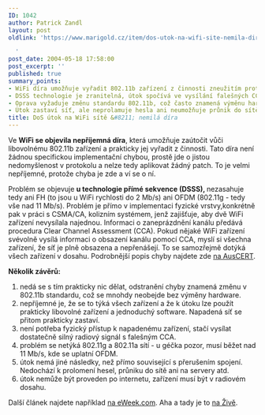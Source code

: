 ```yaml
---
ID: 1042
author: Patrick Zandl
layout: post
oldlink: 'https://www.marigold.cz/item/dos-utok-na-wifi-site-nemila-dira

  '
post_date: 2004-05-18 17:58:00
post_excerpt: ''
published: true
summary_points:
- WiFi díra umožňuje vyřadit 802.11b zařízení z činnosti zneužitím protokolu.
- DSSS technologie je zranitelná, útok spočívá ve vysílání falešných CCA signálů.
- Oprava vyžaduje změnu standardu 802.11b, což často znamená výměnu hardware.
- Útok zastaví síť, ale neprolamuje hesla ani neumožňuje průnik do sítě.
title: DoS útok na WiFi sítě &#8211; nemilá díra
---
```


<p>
Ve <STRONG>WiFi se objevila nepříjemná díra</STRONG>, která umožňuje zaútočit vůči libovolnému 802.11b zařízení a prakticky jej vyřadit z činnosti. Tato díra není žádnou specifickou implementační chybou, prostě jde o jistou nedomyšlenost v protokolu a nelze tedy aplikovat žádný patch. To je velmi nepříjemné, protože chyba je zde a ví se o ní. </p>

<p>
Problém se objevuje <STRONG>u technologie přímé sekvence (DSSS), </STRONG>nezasahuje tedy ani FH (to jsou u WiFi rychlosti do 2 Mb/s) ani OFDM (802.11g - tedy vše nad 11 Mb/s). Problém je přímo v implementaci fyzické vrstvy,konkrétně pak v práci s CSMA/CA, kolizním systémem, jenž zajišťuje, aby dvě WiFi zařízení nevysílala najednou.&#160;Informaci o zaneprázdnění kanálu&#160;předává procedura Clear Channel Assessment (CCA). Pokud nějaké WiFi zařízení svévolně vysílá informaci o obsazení kanálu pomocí CCA, myslí si všechna zařízení, že síť je plně obsazena a nepřenášejí. To se samozřejmě dotýká všech zařízení v dosahu. Podrobnější popis chyby najdete zde <A href="http://www.auscert.org.au/render.html?it=4091" target=_blank>na AusCERT</A>.</p>

<p>
<STRONG>Několik závěrů:</STRONG> </p>

<OL>
<LI>nedá se s tím prakticky nic dělat, odstranění chyby znamená změnu v 802.11b standardu, což se mnohdy neobejde bez výměny hardware. </LI>
<LI>nepříjemné je, že se to týká všech zařízení a že k útoku lze použít prakticky libovolné zařízení a jednoduchý software. Napadená síť se přitom prakticky zastaví. </LI>
<LI>není potřeba fyzický přístup k napadenému zařízení, stačí vysílat dostatečně silný radiový signál s falešným CCA. </LI>
<LI>problém se netýká 802.11g a 802.11a sítí - u géčka pozor, musí běžet nad 11 Mb/s, kde se uplatní OFDM. </LI>
<LI>útok nemá jiné následky, než přímo související s přerušením spojení. Nedochází k prolomení hesel, průniku do sítě ani na servery atd. </LI>
<LI>útok nemůže být proveden po internetu, zařízení musí být v radiovém dosahu. </LI></OL>
<p>
Další článek najdete například <A href="http://www.eweek.com/article2/0,1759,1591992,00.asp" target=_blank>na eWeek.com</A>. Aha a tady je to <A href="http://www.zive.cz/h/Viryabezpecnost/AR.asp?PG=1&amp;ARI=116454&amp;CAI=2156" target=_blank>na Živě</A>.</p>